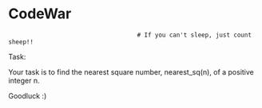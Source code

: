 # CodeWar
                                        # If you can't sleep, just count sheep!!

Task:

Your task is to find the nearest square number, nearest_sq(n), of a positive integer n.

Goodluck :)